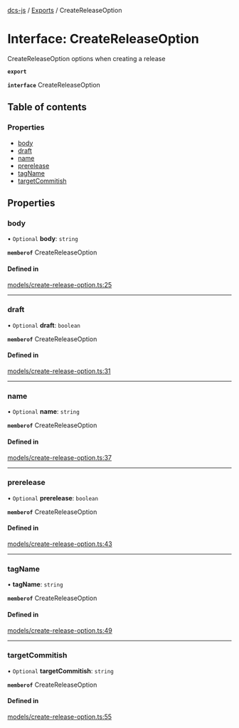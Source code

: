 [dcs-js](../README.md) / [Exports](../modules.md) / CreateReleaseOption

# Interface: CreateReleaseOption

CreateReleaseOption options when creating a release

**`export`**

**`interface`** CreateReleaseOption

## Table of contents

### Properties

- [body](CreateReleaseOption.md#body)
- [draft](CreateReleaseOption.md#draft)
- [name](CreateReleaseOption.md#name)
- [prerelease](CreateReleaseOption.md#prerelease)
- [tagName](CreateReleaseOption.md#tagname)
- [targetCommitish](CreateReleaseOption.md#targetcommitish)

## Properties

### <a id="body" name="body"></a> body

• `Optional` **body**: `string`

**`memberof`** CreateReleaseOption

#### Defined in

[models/create-release-option.ts:25](https://github.com/unfoldingWord/dcs-js/blob/c677a54/models/create-release-option.ts#L25)

___

### <a id="draft" name="draft"></a> draft

• `Optional` **draft**: `boolean`

**`memberof`** CreateReleaseOption

#### Defined in

[models/create-release-option.ts:31](https://github.com/unfoldingWord/dcs-js/blob/c677a54/models/create-release-option.ts#L31)

___

### <a id="name" name="name"></a> name

• `Optional` **name**: `string`

**`memberof`** CreateReleaseOption

#### Defined in

[models/create-release-option.ts:37](https://github.com/unfoldingWord/dcs-js/blob/c677a54/models/create-release-option.ts#L37)

___

### <a id="prerelease" name="prerelease"></a> prerelease

• `Optional` **prerelease**: `boolean`

**`memberof`** CreateReleaseOption

#### Defined in

[models/create-release-option.ts:43](https://github.com/unfoldingWord/dcs-js/blob/c677a54/models/create-release-option.ts#L43)

___

### <a id="tagname" name="tagname"></a> tagName

• **tagName**: `string`

**`memberof`** CreateReleaseOption

#### Defined in

[models/create-release-option.ts:49](https://github.com/unfoldingWord/dcs-js/blob/c677a54/models/create-release-option.ts#L49)

___

### <a id="targetcommitish" name="targetcommitish"></a> targetCommitish

• `Optional` **targetCommitish**: `string`

**`memberof`** CreateReleaseOption

#### Defined in

[models/create-release-option.ts:55](https://github.com/unfoldingWord/dcs-js/blob/c677a54/models/create-release-option.ts#L55)
